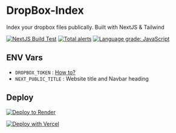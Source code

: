 # DropBox-Index

Index your dropbox files publically. Built with NextJS & Tailwind

[![NextJS Build Test](https://github.com/ArnabXD/Dropbox-Index/actions/workflows/next-build.yml/badge.svg)](https://github.com/ArnabXD/Dropbox-Index/actions/workflows/next-build.yml)
[![Total alerts](https://img.shields.io/lgtm/alerts/g/ArnabXD/Dropbox-Index.svg?logo=lgtm&logoWidth=18)](https://lgtm.com/projects/g/ArnabXD/Dropbox-Index/alerts/)
[![Language grade: JavaScript](https://img.shields.io/lgtm/grade/javascript/g/ArnabXD/Dropbox-Index.svg?logo=lgtm&logoWidth=18)](https://lgtm.com/projects/g/ArnabXD/Dropbox-Index/context:javascript)

## ENV Vars

- `DROPBOX_TOKEN` : [How to?](https://telegra.ph/DropBox-Index-12-16)
- `NEXT_PUBLIC_TITLE` : Website title and Navbar heading

## Deploy

[![Deploy to Render](https://render.com/images/deploy-to-render-button.svg)](https://render.com/deploy)

[![Deploy with Vercel](https://vercel.com/button)](https://vercel.com/new/clone?repository-url=https%3A%2F%2Fgithub.com%2FArnabXD%2FDropbox-Index&env=DROPBOX_TOKEN,NEXT_PUBLIC_TITLE)